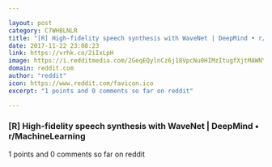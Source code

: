 ```yaml
---

layout: post
category: C7WHBLNLR
title: "[R] High-fidelity speech synthesis with WaveNet | DeepMind • r/MachineLearning"
date: 2017-11-22 23:08:23
link: https://vrhk.co/2iIxLpH
image: https://i.redditmedia.com/2GeqEQylnCz6j18VpcNu0HIMzItugfXjtMAWNYKwIaA.jpg?w=320&s=7c0039b1ec73cb1def06f1215ce77f3c
domain: reddit.com
author: "reddit"
icon: https://www.reddit.com/favicon.ico
excerpt: "1 points and 0 comments so far on reddit"

---
```


### [R] High-fidelity speech synthesis with WaveNet | DeepMind • r/MachineLearning

1 points and 0 comments so far on reddit